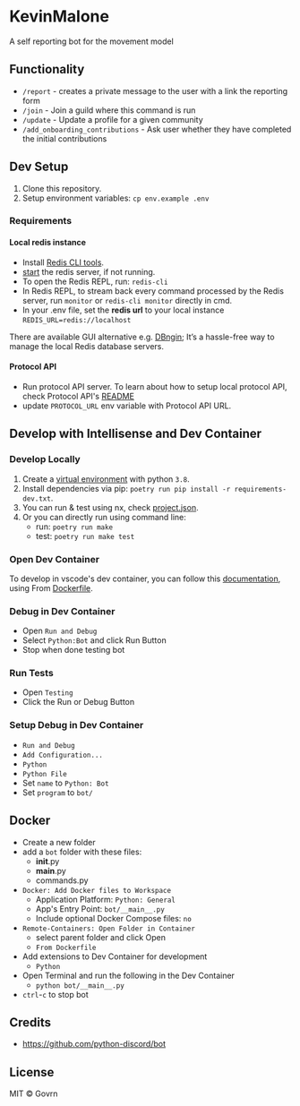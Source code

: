 # KevinMalone

A self reporting bot for the movement model

## Functionality

- `/report` - creates a private message to the user with a link the reporting form
- `/join` - Join a guild where this command is run
- `/update` - Update a profile for a given community
- `/add_onboarding_contributions` - Ask user whether they have completed the initial contributions

## Dev Setup

1. Clone this repository.
2. Setup environment variables: `cp env.example .env`

### Requirements

#### Local redis instance

- Install [Redis CLI tools](https://redis.io/docs/getting-started/).
- [start](https://tableplus.com/blog/2018/10/how-to-start-stop-restart-redis.html) the redis server, if not running.
- To open the Redis REPL, run: `redis-cli`
- In Redis REPL, to stream back every command processed by the Redis server, run `monitor` or `redis-cli monitor`
  directly in cmd.
- In your .env file, set the **redis url** to your local instance `REDIS_URL=redis://localhost`

There are available GUI alternative e.g. [DBngin](https://dbngin.com/); It’s a hassle-free way to manage the local Redis
database
servers.

#### Protocol API

- Run protocol API server. To learn about how to setup local protocol API, check Protocol
  API's [README](../protocol-api/README.md)
- update `PROTOCOL_URL` env variable with Protocol API URL.

## Develop with Intellisense and Dev Container

### Develop Locally

1. Create a [virtual environment](https://python-poetry.org/docs/managing-environments)
   with python `3.8`.
2. Install dependencies via pip: `poetry run pip install -r requirements-dev.txt`.
3. You can run & test using nx, check [project.json](project.json).
4. Or you can directly run using command line:
    - run: `poetry run make`
    - test: `poetry run make test`

### Open Dev Container

To develop in vscode's dev container, you can follow
this [documentation](https://code.visualstudio.com/docs/devcontainers/containers), using
From [Dockerfile](./Dockerfile).

### Debug in Dev Container

- Open `Run and Debug`
- Select `Python:Bot` and click Run Button
- Stop when done testing bot

### Run Tests

- Open `Testing`
- Click the Run or Debug Button

### Setup Debug in Dev Container

- `Run and Debug`
- `Add Configuration...`
- `Python`
- `Python File`
- Set `name` to `Python: Bot`
- Set `program` to `bot/`

## Docker

- Create a new folder
- add a `bot` folder with these files:
    - **init**.py
    - **main**.py
    - commands.py
- `Docker: Add Docker files to Workspace`
    - Application Platform: `Python: General`
    - App's Entry Point: `bot/__main__.py`
    - Include optional Docker Compose files: `no`
- `Remote-Containers: Open Folder in Container`
    - select parent folder and click Open
    - `From Dockerfile`
- Add extensions to Dev Container for development
    - `Python`
- Open Terminal and run the following in the Dev Container
    - `python bot/__main__.py`
- `ctrl`-`c` to stop bot

## Credits

- <https://github.com/python-discord/bot>

## License

MIT © Govrn
